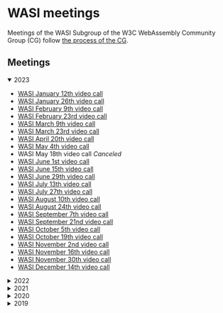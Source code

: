 # WASI meetings

Meetings of the WASI Subgroup of the W3C WebAssembly Community Group (CG) follow
[the process of the CG](https://github.com/WebAssembly/meetings).

## Meetings

<details open>

<summary>2023</summary>

  * [WASI January 12th video call](2023/WASI-01-12.md)
  * [WASI January 26th video call](2023/WASI-01-26.md)
  * [WASI February 9th video call](2023/WASI-02-09.md)
  * [WASI February 23rd video call](2023/WASI-02-23.md)
  * [WASI March 9th video call](2023/WASI-03-09.md)
  * [WASI March 23rd video call](2023/WASI-03-23.md)
  * [WASI April 20th video call](2023/WASI-04-20.md)
  * [WASI May 4th video call](2023/WASI-05-04.md)
  * WASI May 18th video call _Canceled_
  * [WASI June 1st video call](2023/WASI-06-01.md)
  * [WASI June 15th video call](2023/WASI-06-15.md)
  * [WASI June 29th video call](2023/WASI-06-29.md)
  * [WASI July 13th video call](2023/WASI-07-13.md)
  * [WASI July 27th video call](2023/WASI-07-27.md)
  * [WASI August 10th video call](2023/WASI-08-10.md)
  * [WASI August 24th video call](2023/WASI-08-24.md)
  * [WASI September 7th video call](2023/WASI-09-07.md)
  * [WASI September 21nd video call](2023/WASI-09-21.md)
  * [WASI October 5th video call](2023/WASI-10-05.md)
  * [WASI October 19th video call](2023/WASI-10-19.md)
  * [WASI November 2nd video call](2023/WASI-11-02.md)
  * [WASI November 16th video call](2023/WASI-11-16.md)
  * [WASI November 30th video call](2023/WASI-11-30.md)
  * [WASI December 14th video call](2023/WASI-12-14.md)

</details>

<details>
<summary>2022</summary>

  * [WASI January 13th video call](2022/WASI-01-13.md)
  * [WASI January 27th video call](2022/WASI-01-27.md)
  * [WASI February 10th video call](2022/WASI-02-10.md)
  * [WASI February 24th video call](2022/WASI-02-24.md)
  * [WASI March 10th video call](2022/WASI-03-10.md) _Canceled_
  * [WASI March 24th video call](2022/WASI-03-24.md)
  * [WASI April 7th video call](2022/WASI-04-07.md)
  * [WASI April 21st video call](2022/WASI-04-21.md)
  * [WASI May 5th video call](2022/WASI-05-05.md)
  * [WASI May 19th video call](2022/WASI-05-19.md)
  * [WASI June 2nd video call](2022/WASI-06-02.md)
  * [WASI June 16th video call](2022/WASI-06-16.md)
  * [WASI June 30th video call](2022/WASI-06-30.md)
  * [WASI July 14th video call](2022/WASI-07-14.md)
  * [WASI July 28th video call](2022/WASI-07-28.md)
  * [WASI August 11th video call](2022/WASI-08-11.md)
  * [WASI August 25th video call](2022/WASI-08-25.md)
  * [WASI September 8th video call](2022/WASI-09-08.md)
  * [WASI September 22nd video call](2022/WASI-09-22.md)
  * [WASI October 6th video call](2022/WASI-10-06.md)
  * [WASI October 20th video call](2022/WASI-10-20.md)
  * [WASI November 3rd video call](2022/WASI-11-03.md)
  * WASI November 17th video call _Canceled_
  * [WASI December 1st video call](2022/WASI-12-01.md)
  * [WASI December 15th video call](2022/WASI-12-15.md)
  
</details>

<details>
<summary>2021</summary>

  * [WASI January 14th video call](2021/WASI-01-14.md)
  * [WASI January 28th video call](2021/WASI-01-28.md)
  * [WASI February 11th video call](2021/WASI-02-11.md)
  * [WASI February 25th video call](2021/WASI-02-25.md)
  * [WASI March 11th video call](2021/WASI-03-11.md)
  * [WASI March 25th video call](2021/WASI-03-25.md)
  * [WASI April 8th video call](2021/WASI-04-08.md)
  * [WASI April 22nd video call](2021/WASI-04-22.md)
  * [WASI May 6th video call](2021/WASI-05-06.md)
  * [WASI May 20th video call](2021/WASI-05-20.md)
  * [WASI June 3rd video call](2021/WASI-06-03.md)
  * [WASI June 17th video call](2021/WASI-06-17.md)
  * [WASI July 1st video call](2021/WASI-07-01.md) _Canceled_
  * [WASI July 15th video call](2021/WASI-07-15.md) _Canceled_
  * [WASI July 29th video call](2021/WASI-07-29.md)
  * [WASI August 12th video call](2021/WASI-08-12.md)
  * [WASI August 26th video call](2021/WASI-08-26.md)
  * [WASI September 9th video call](2021/WASI-09-09.md)
  * [WASI September 23rd video call](2021/WASI-09-23.md) _Canceled_
  * [WASI October 7th video call](2021/WASI-10-07.md)
  * [WASI October 21st video call](2021/WASI-10-21.md)
  * [WASI November 4th video call](2021/WASI-11-04.md)
  * [WASI November 18th video call](2021/WASI-11-18.md)
  * [WASI December 2nd video call](2021/WASI-12-02.md) _Canceled_
  * [WASI December 16th video call](2021/WASI-12-16.md) _Canceled_
</details>

<details>
<summary>2020</summary>

  * [WASI January 16th video call](2020/WASI-01-16.md)
  * [WASI February 27th video call](2020/WASI-02-27.md)
  * [WASI March 12th video call](2020/WASI-03-12.md)
  * [WASI March 26th video call](2020/WASI-03-26.md)
  * [WASI April 9th video call](2020/WASI-04-09.md)
  * [WASI May 7th video call](2020/WASI-05-07.md)
  * [WASI May 21st video call](2020/WASI-05-21.md)
  * [WASI June 4th video call](2020/WASI-06-04.md)
  * [WASI July 2nd video call](2020/WASI-07-02.md)
  * [WASI July 16th video call](2020/WASI-07-16.md)
  * [WASI July 30th video call](2020/WASI-07-30.md)
  * [WASI August 27th video call](2020/WASI-08-27.md)
  * [WASI September 10th video call](2020/WASI-09-10.md)
  * [WASI September 21st video call](2020/WASI-09-21.md)
  * [WASI October 8th video call](2020/WASI-10-08.md)
  * [WASI October 22nd video call](2020/WASI-10-22.md)
  * [WASI November 19th video call](2020/WASI-11-19.md)
  * [WASI December 3rd video call](2020/WASI-12-03.md)

</details>

<details>
<summary>2019</summary>

  * [WASI May 2nd video call](2019/WASI-05-02.md)
  * [WASI May 16th video call](2019/WASI-05-16.md)
  * [WASI May 30th video call](2019/WASI-05-30.md)
  * no meeting on 06-13 due to overlap with the [CG meeting](https://github.com/WebAssembly/meetings/blob/master/2019/CG-06.md)
  * [WASI June 27th video call](2019/WASI-06-27.md)
  * [WASI July 18th video call](2019/WASI-07-18.md)
  * [WASI August 15th video call](2019/WASI-08-15.md)
  * [WASI August 30th video call](2019/WASI-08-30.md)
  * [WASI September 12th video call](2019/WASI-09-12.md)
  * [WASI September 26th video call](2019/WASI-09-26.md)
  * [WASI October 15th in-person meeting](2019/WASI-10-15.md)
  * [WASI October 24th video call](2019/WASI-10-24.md)
  * [WASI November 7th video call](2019/WASI-11-07.md)
  * [WASI November 21st video call](2019/WASI-11-21.md)
  * [WASI December 5th video call](2019/WASI-12-05.md)
  * [WASI December 19th video call](2019/WASI-12-19.md)

</details>